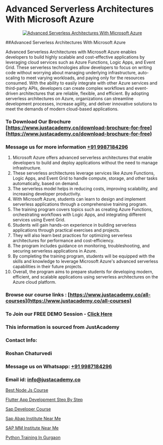 # Advanced Serverless Architectures With Microsoft Azure

<p align="center">
  <a href="https://justacademy.co/course-detail/microsoft-azure-training">
    <img src="https://justacademy.co/storage2/course_image/1708336833_course_image.png" alt="Advanced Serverless Architectures With Microsoft Azure">
  </a>
</p>
##Advanced Serverless Architectures With Microsoft Azure

Advanced Serverless Architectures with Microsoft Azure enables developers to build highly scalable and cost-effective applications by leveraging cloud services such as Azure Functions, Logic Apps, and Event Grid. These serverless technologies allow developers to focus on writing code without worrying about managing underlying infrastructure, auto-scaling to meet varying workloads, and paying only for the resources consumed. With the ability to easily integrate with other Azure services and third-party APIs, developers can create complex workflows and event-driven architectures that are reliable, flexible, and efficient. By adopting serverless architectures on Azure, organizations can streamline development processes, increase agility, and deliver innovative solutions to meet the demands of modern cloud-based applications.
### To Download Our Brochure [https://www.justacademy.co/download-brochure-for-free](https://www.justacademy.co/download-brochure-for-free)
### Message us for more information [+91 9987184296](https://api.whatsapp.com/send?phone=919987184296)
1) Microsoft Azure offers advanced serverless architectures that enable developers to build and deploy applications without the need to manage infrastructure.
2) These serverless architectures leverage services like Azure Functions, Logic Apps, and Event Grid to handle compute, storage, and other tasks automatically, based on demand.
3) The serverless model helps in reducing costs, improving scalability, and increasing developer productivity.
4) With Microsoft Azure, students can learn to design and implement serverless applications through a comprehensive training program.
5) The training program covers topics such as creating Azure Functions, orchestrating workflows with Logic Apps, and integrating different services using Event Grid.
6) Students will gain hands-on experience in building serverless applications through practical exercises and projects.
7) They will also learn best practices for optimizing serverless architectures for performance and cost-efficiency.
8) The program includes guidance on monitoring, troubleshooting, and securing serverless applications in Azure.
9) By completing the training program, students will be equipped with the skills and knowledge to leverage Microsoft Azure's advanced serverless capabilities in their future projects.
10) Overall, the program aims to prepare students for developing modern, efficient, and scalable applications using serverless architectures on the Azure cloud platform.

### Browse our course links : [https://www.justacademy.co/all-courses](https://www.justacademy.co/all-courses) 
### To Join our FREE DEMO Session - [Click Here](https://www.justacademy.co/register-for-course-demo)


### This information is sourced from JustAcademy
### Contact Info:
### Roshan Chaturvedi
### Message us on Whatsapp: [+91 9987184296](https://api.whatsapp.com/send?phone=919987184296)
### Email id: [info@justacademy.co](mailto:info@justacademy.co)
                
[Best Node Js Course](https://www.linkedin.com/pulse/best-node-js-course-justacademy-sunnyvale-vbh2c?trackingId=bLatPLXMHbLS93PYe%2Fnrtg%3D%3D&lipi=urn%3Ali%3Apage%3Ad_flagship3_company_admin%3Bw3FaZuhqQImafpQ55o%2FftQ%3D%3D)

[Flutter App Development Step By Step](https://www.linkedin.com/pulse/flutter-app-development-step-justacademy-delhi-pqh6c/)

[Sap Developer Course](https://medium.com/@prempja40/sap-developer-course-8a3dd163d553)

[Sap Abap Institute Near Me](https://medium.com/@negishivu99/sap-abap-institute-near-me-b62507b0bbc1)

[SAP MM Institute Near Me](https://justacademyin.github.io/Articles/SAP-MM-Institute-Near-Me)

[Python Training In Gurgaon](https://justacademyin.github.io/justacademy/python-training-in-gurgaon)

